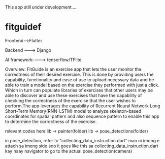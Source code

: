 This app still under development....
# fitguidef
Frontend-->Flutter

Backend ---> Django

AI framework----> tensorflow/TFlite



Overview:
FitGuide is an exercise app that lets the user monitor the correctness of their desired exercise. This is done by providing users the capability, functionality and ease of use to upload necessary data and be able to train a model based on the exercise they performed with just a click. Which in turn can populate libraries of exercises that other users may be able to discover and use these exercises that have the capability of checking the correctness of the exercise that the user wishes to perform.The app leverages the capability of Recurrent Neural Network Long Short-Term Memory(RNN-LSTM) model to analyze skeleton-based coordinates for spatial pattern and also sequence pattern to enable this app to determine the correctness of the exercise.



relevant codes here
lib -> painter(folder)
lib -> pose_detections(folder)

in pose_detection, refer to "collecting_data_instruction.dart"
mao ni imong e attach sa imong side soo it goes like this sa collecting_data_instruction.dart
kay naay navigator to go to the actual pose_detection(camera)


